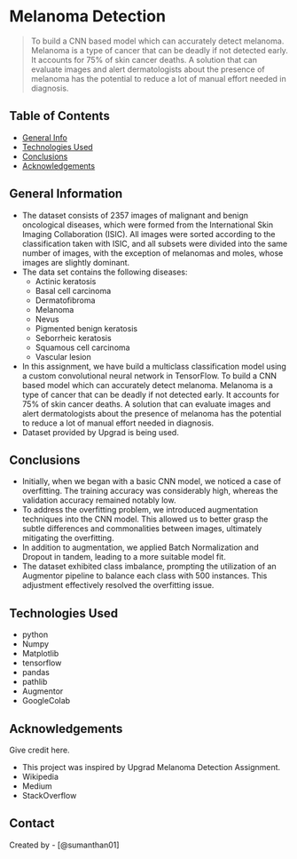 # Melanoma Detection
> To build a CNN based model which can accurately detect melanoma. Melanoma is a type of cancer that can be deadly if not detected early. It accounts for 75% of skin cancer deaths. A solution that can evaluate images and alert dermatologists about the presence of melanoma has the potential to reduce a lot of manual effort needed in diagnosis.


## Table of Contents
* [General Info](#general-information)
* [Technologies Used](#technologies-used)
* [Conclusions](#conclusions)
* [Acknowledgements](#acknowledgements)

<!-- You can include any other section that is pertinent to your problem -->

## General Information
- The dataset consists of 2357 images of malignant and benign oncological diseases, which were formed from the International Skin Imaging Collaboration (ISIC). All images were sorted according to the classification taken with ISIC, and all subsets were divided into the same number of images, with the exception of melanomas and moles, whose images are slightly dominant.
- The data set contains the following diseases:
  - Actinic keratosis
  - Basal cell carcinoma
  - Dermatofibroma
  - Melanoma
  - Nevus
  - Pigmented benign keratosis
  - Seborrheic keratosis
  - Squamous cell carcinoma
  - Vascular lesion
- In this assignment, we have build a multiclass classification model using a custom convolutional neural network in TensorFlow. To build a CNN based model which can accurately detect melanoma. Melanoma is a type of cancer that can be deadly if not detected early. It accounts for 75% of skin cancer deaths. A solution that can evaluate images and alert dermatologists about the presence of melanoma has the potential to reduce a lot of manual effort needed in diagnosis.
- Dataset provided by Upgrad is being used.

<!-- You don't have to answer all the questions - just the ones relevant to your project. -->

## Conclusions
- Initially, when we began with a basic CNN model, we noticed a case of overfitting. The training accuracy was considerably high, whereas the validation accuracy remained notably low.
- To address the overfitting problem, we introduced augmentation techniques into the CNN model. This allowed us to better grasp the subtle differences and commonalities between images, ultimately mitigating the overfitting.
- In addition to augmentation, we applied Batch Normalization and Dropout in tandem, leading to a more suitable model fit.
- The dataset exhibited class imbalance, prompting the utilization of an Augmentor pipeline to balance each class with 500 instances. This adjustment effectively resolved the overfitting issue.

<!-- You don't have to answer all the questions - just the ones relevant to your project. -->


## Technologies Used
- python
- Numpy
- Matplotlib
- tensorflow
- pandas
- pathlib
- Augmentor
- GoogleColab

<!-- As the libraries versions keep on changing, it is recommended to mention the version of library used in this project -->

## Acknowledgements
Give credit here.

- This project was inspired by Upgrad Melanoma Detection Assignment.
- Wikipedia
- Medium
- StackOverflow


## Contact
Created by - [@sumanthan01]


<!-- Optional -->
<!-- ## License -->
<!-- This project is open source and available under the [... License](). -->

<!-- You don't have to include all sections - just the one's relevant to your project -->